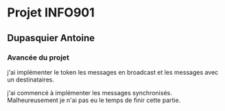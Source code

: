 # Projet INFO901

## Dupasquier Antoine

### Avancée du projet

j'ai implémenter le token les messages en broadcast et les messages avec un destinataires.

j'ai commencé à implémenter les messages synchronisés. Malheureusement je n'ai pas eu le temps de finir cette partie.

